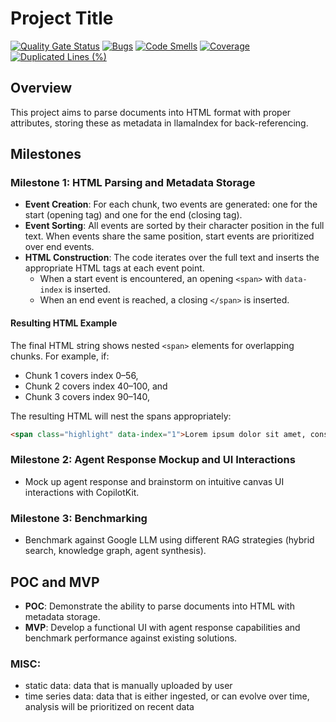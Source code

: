# Project Title
[![Quality Gate Status](https://sonarcloud.io/api/project_badges/measure?project=jzhao62_notebook-llm-copilot&metric=alert_status)](https://sonarcloud.io/summary/new_code?id=jzhao62_notebook-llm-copilot)
[![Bugs](https://sonarcloud.io/api/project_badges/measure?project=jzhao62_notebook-llm-copilot&metric=bugs)](https://sonarcloud.io/summary/new_code?id=jzhao62_notebook-llm-copilot)
[![Code Smells](https://sonarcloud.io/api/project_badges/measure?project=jzhao62_notebook-llm-copilot&metric=code_smells)](https://sonarcloud.io/summary/new_code?id=jzhao62_notebook-llm-copilot)
[![Coverage](https://sonarcloud.io/api/project_badges/measure?project=jzhao62_notebook-llm-copilot&metric=coverage)](https://sonarcloud.io/summary/new_code?id=jzhao62_notebook-llm-copilot)
[![Duplicated Lines (%)](https://sonarcloud.io/api/project_badges/measure?project=jzhao62_notebook-llm-copilot&metric=duplicated_lines_density)](https://sonarcloud.io/summary/new_code?id=jzhao62_notebook-llm-copilot)


## Overview

This project aims to parse documents into HTML format with proper attributes, storing these as metadata in llamaIndex for back-referencing.

## Milestones

### Milestone 1: HTML Parsing and Metadata Storage

- **Event Creation**: For each chunk, two events are generated: one for the start (opening tag) and one for the end (closing tag).
- **Event Sorting**: All events are sorted by their character position in the full text. When events share the same position, start events are prioritized over end events.
- **HTML Construction**: The code iterates over the full text and inserts the appropriate HTML tags at each event point.
  - When a start event is encountered, an opening `<span>` with `data-index` is inserted.
  - When an end event is reached, a closing `</span>` is inserted.

#### Resulting HTML Example

The final HTML string shows nested `<span>` elements for overlapping chunks. For example, if:
- Chunk 1 covers index 0–56,
- Chunk 2 covers index 40–100, and
- Chunk 3 covers index 90–140,

The resulting HTML will nest the spans appropriately:

```html
<span class="highlight" data-index="1">Lorem ipsum dolor sit amet, consectetur <span class="highlight" data-index="2">adipiscing elit. </span>Sed do eiusmod tempor incididunt <span class="highlight" data-index="3">ut labore</span> et dolore magna aliqua. Ut enim ad</span> minim veniam, quis nostrud exercitation ullamco laboris nisi ut aliquip ex ea commodo consequat.
```

### Milestone 2: Agent Response Mockup and UI Interactions

- Mock up agent response and brainstorm on intuitive canvas UI interactions with CopilotKit.

### Milestone 3: Benchmarking

- Benchmark against Google LLM using different RAG strategies (hybrid search, knowledge graph, agent synthesis).

## POC and MVP

- **POC**: Demonstrate the ability to parse documents into HTML with metadata storage.
- **MVP**: Develop a functional UI with agent response capabilities and benchmark performance against existing solutions.




### MISC:
- static data: data that is manually uploaded by user
- time series data: data that is either ingested, or can evolve over time, analysis will be prioritized on recent data

